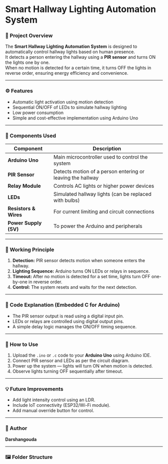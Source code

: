 # Smart Hallway Lighting Automation System

### 🔦 Project Overview
The **Smart Hallway Lighting Automation System** is designed to automatically control hallway lights based on human presence.  
It detects a person entering the hallway using a **PIR sensor** and turns ON the lights one by one.  
When no motion is detected for a certain time, it turns OFF the lights in reverse order, ensuring energy efficiency and convenience.

---

### ⚙️ Features
- Automatic light activation using motion detection  
- Sequential ON/OFF of LEDs to simulate hallway lighting  
- Low power consumption  
- Simple and cost-effective implementation using Arduino Uno  

---

### 🧠 Components Used
| Component | Description |
|------------|-------------|
| **Arduino Uno** | Main microcontroller used to control the system |
| **PIR Sensor** | Detects motion of a person entering or leaving the hallway |
| **Relay Module** | Controls AC lights or higher power devices |
| **LEDs** | Simulated hallway lights (can be replaced with bulbs) |
| **Resistors & Wires** | For current limiting and circuit connections |
| **Power Supply (5V)** | To power the Arduino and peripherals |

---

### 🔌 Working Principle
1. **Detection:** PIR sensor detects motion when someone enters the hallway.  
2. **Lighting Sequence:** Arduino turns ON LEDs or relays in sequence.  
3. **Timeout:** After no motion is detected for a set time, lights turn OFF one-by-one in reverse order.  
4. **Control:** The system resets and waits for the next detection.

---

### 🧾 Code Explanation (Embedded C for Arduino)
- The PIR sensor output is read using a digital input pin.  
- LEDs or relays are controlled using digital output pins.  
- A simple delay logic manages the ON/OFF timing sequence.  

---

### 🧪 How to Use
1. Upload the `.ino` or `.c` code to your **Arduino Uno** using Arduino IDE.  
2. Connect PIR sensor and LEDs as per the circuit diagram.  
3. Power up the system — lights will turn ON when motion is detected.  
4. Observe lights turning OFF sequentially after timeout.

---

### 💡 Future Improvements
- Add light intensity control using an LDR.  
- Include IoT connectivity (ESP32/Wi-Fi module).  
- Add manual override button for control.  

---

### 👤 Author
**Darshangouda**

---

### 🖼️ Folder Structure
